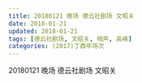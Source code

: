 ```yaml
---
title: 20180121 晚场 德云社剧场 文昭关
date: 2018-01-21
updated: 2018-01-21
tags: [德云社剧场, 文昭关, 相声, 高峰] 
categories: (2017)丁酉年场次 
---
```

20180121 晚场 德云社剧场 文昭关
